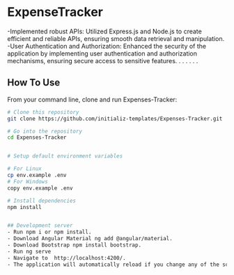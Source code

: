 # ExpenseTracker
-Implemented robust APIs: Utilized Express.js and Node.js to create efficient and reliable APIs, ensuring smooth data retrieval and manipulation.
-User Authentication and Authorization: Enhanced the security of the application by implementing user authentication and authorization mechanisms, ensuring secure access to sensitive features.
.
.
.
.
.
.
## How To Use 

From your command line, clone and run Expenses-Tracker:

```bash
# Clone this repository
git clone https://github.com/initializ-templates/Expenses-Tracker.git

# Go into the repository
cd Expenses-Tracker


# Setup default environment variables

# For Linux
cp env.example .env
# For Windows
copy env.example .env

# Install dependencies
npm install


## Development server
- Run npm i or npm install.
- Download Angular Material ng add @angular/material.
- Download Bootstrap npm install bootstrap.
- Run ng serve
- Navigate to  http://localhost:4200/.
- The application will automatically reload if you change any of the source files.

